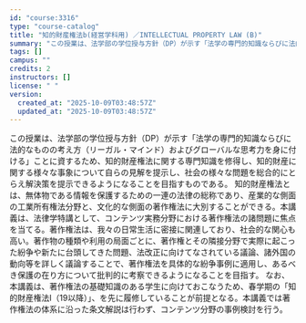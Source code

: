```yaml
---
id: "course:3316"
type: "course-catalog"
title: "知的財産権法b(経営学科用) ／INTELLECTUAL PROPERTY LAW (B)"
summary: "この授業は、法学部の学位授与方針（DP）が示す「法学の専門的知識ならびに法的なものの考え方（リーガル・マインド）およびグローバルな思考力を身に付ける」ことに資するため、知的財産権法に関する専門知識を修得し、知的財産に関する様々な事象について…"
tags: []
campus: ""
credits: 2
instructors: []
license: " "
version:
  created_at: "2025-10-09T03:48:57Z"
  updated_at: "2025-10-09T03:48:57Z"
---
```


この授業は、法学部の学位授与方針（DP）が示す「法学の専門的知識ならびに法的なものの考え方（リーガル・マインド）およびグローバルな思考力を身に付ける」ことに資するため、知的財産権法に関する専門知識を修得し、知的財産に関する様々な事象について自らの見解を提示し、社会の様々な問題を総合的にとらえ解決策を提示できるようになることを目指すものである。 知的財産権法とは、無体物である情報を保護するための一連の法律の総称であり、産業的な側面の工業所有権法分野と、文化的な側面の著作権法に大別することができる。本講義は、法律学特講として、コンテンツ実務分野における著作権法の諸問題に焦点を当てる。著作権法は、我々の日常生活に密接に関連しており、社会的な関心も高い。著作物の種類や利用の局面ごとに、著作権とその隣接分野で実際に起こった紛争や新たに台頭してきた問題、法改正に向けてなされている議論、諸外国の動向等を詳しく議論することで、著作権法を具体的な紛争事例に適用し、あるべき保護の在り方について批判的に考察できるようになることを目指す。 なお、本講義は、著作権法の基礎知識のある学生に向けておこなうため、春学期の「知的財産権法I（19以降）」、を先に履修していることが前提となる。本講義では著作権法の体系に沿った条文解説は行わず、コンテンツ分野の事例検討を行う。
